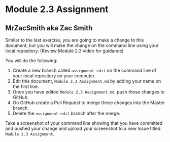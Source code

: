# Module 2.3 Assignment

## MrZacSmith aka Zac Smith

Similar to the last exercise, you are going to make a change to this document, but you will make the change on the command line
using your local repository. (Review Module 2.3 video for guidance)

You will do the following:

1. Create a new branch called `assignment-edit` on the command line of your local repository on your computer.
2. Edit this document, `Module 2.3 Assignment.md` by adding your name on the first line.
3. Once you have edited `Module 2.3 Assignment.md`, push those changes to GitHub.
4. On GitHub create a Pull Request to merge these changes into the Master branch.
5. Delete the `assignment-edit` branch after the merge.

Take a screenshot of your command line showing that you have committed and pushed your change
and upload your screenshot to a new Issue titled `Module 2.3 Assignment`.
